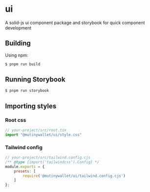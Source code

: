# ui

A solid-js ui component package and storybook for quick component development

## Building

Using npm:

```bash
$ pnpm run build
```

## Running Storybook

```bash
$ pnpm run storybook
```

## Importing styles

### Root css

```js
// your-project/src/root.tsx
import "@mutinywallet/ui/style.css"
```

### Tailwind config

```js
// your-project/src/tailwind.config.cjs
/** @type {import('tailwindcss').Config} */
module.exports = {
    presets: [
        require('@mutinywallet/ui/tailwind.config.cjs')
    ]
};
```
